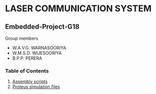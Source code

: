 # LASER COMMUNICATION SYSTEM
## Embedded-Project-G18

Group members
+ W.A.V.G. WARNASOORIYA
+ W.M.S.D. WIJESOORIYA
+ B.P.P. PERERA

### Table of Contents
1. [Assembly scripts](/code/)
2. [Proteus simulation files](/Proteus%20simulation/)


